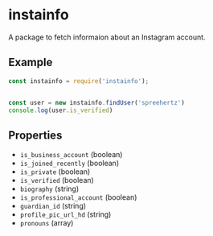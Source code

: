# instainfo

A package to fetch informaion about an Instagram account.

## Example

```js
const instainfo = require('instainfo');


const user = new instainfo.findUser('spreehertz')
console.log(user.is_verified)
```

## Properties

- `is_business_account` (boolean)
- `is_joined_recently` (boolean)
- `is_private` (boolean)
- `is_verified` (boolean)
- `biography` (string)
- `is_professional_account` (boolean)
- `guardian_id` (string)
- `profile_pic_url_hd` (string)
- `pronouns` (array)